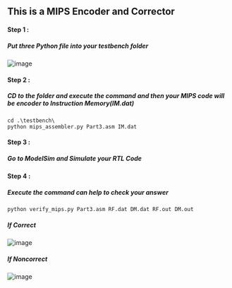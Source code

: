 This is a MIPS Encoder and Corrector  
-

#### Step 1 :  
##### Put three Python file into your testbench folder  
![image](https://github.com/user-attachments/assets/c83902fc-4596-4bdd-a384-f14d2f6570a9)  

#### Step 2 : 
##### CD to the folder and execute the command and then your MIPS code will be encoder to Instruction Memory(IM.dat)  
```
cd .\testbench\  
python mips_assembler.py Part3.asm IM.dat  
```  

#### Step 3 : 
##### Go to ModelSim and Simulate your RTL Code  

#### Step 4 : 
##### Execute the command can help to check your answer  
``` 
python verify_mips.py Part3.asm RF.dat DM.dat RF.out DM.out
```  
##### If Correct  
![image](https://github.com/user-attachments/assets/1a05b0eb-aca2-41d5-b3a7-4f4f70ebb3f0)
##### If Noncorrect  
![image](https://github.com/user-attachments/assets/d3a6c948-2e1a-44c5-ad4a-4da1cebf7b4e)  


